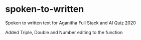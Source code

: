 # spoken-to-written
Spoken to written text for Aganitha Full Stack and AI Quiz 2020

Added Triple, Double and Number editing to the function
